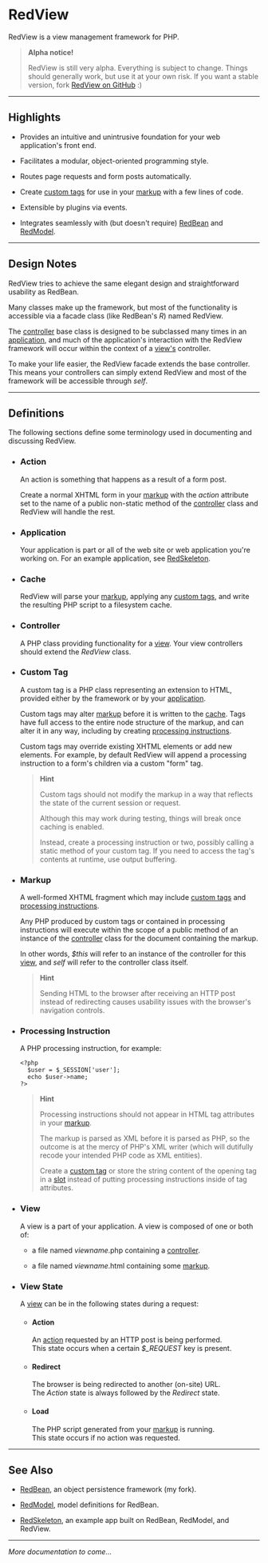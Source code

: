 RedView
==========================================================

RedView is a view management framework for PHP.

>   **Alpha notice!**
>
>   RedView is still very alpha. Everything is subject to change.
>   Things should generally work, but use it at your own risk.
>   If you want a stable version, fork [RedView on GitHub] :)

----------------------------------------------------------
Highlights
----------------------------------------------------------

-   Provides an intuitive and unintrusive foundation for your web application's
    front end.

-   Facilitates a modular, object-oriented programming style.

-   Routes page requests and form posts automatically.

-   Create [custom tags] for use in your [markup] with a few lines of code.

-   Extensible by plugins via events.

-   Integrates seamlessly with (but doesn't require) [RedBean] and [RedModel].

----------------------------------------------------------
Design Notes
----------------------------------------------------------

RedView tries to achieve the same elegant design and straightforward
usability as RedBean.

Many classes make up the framework, but most of the functionality is 
accessible via a facade class (like RedBean's *R*) named RedView.

The [controller] base class is designed to be subclassed many times in an
[application], and much of the application's interaction with the RedView
framework will occur within the context of a [view's][view] controller. 

To make your life easier, the RedView facade extends the base controller. 
This means your controllers can simply extend RedView and most of the
framework will be accessible through *self*.

----------------------------------------------------------
Definitions
----------------------------------------------------------


The following sections define some terminology used in documenting and
discussing RedView.


<p id="Action"></p>

-   ### Action

    An action is something that happens as a result of a form post. 

    Create a normal XHTML form in your [markup] with the *action* attribute 
    set to the name of a public non-static method of the [controller] class
    and RedView will handle the rest.


<p id="Application"></p>

-   ### Application

    Your application is part or all of the web site or web application you're
    working on. For an example application, see [RedSkeleton].


<p id="Cache"></p>

-   ### Cache

    RedView will parse your [markup], applying any [custom tags], and write the
    resulting PHP script to a filesystem cache.


<p id="Controller"></p>

-   ### Controller

    A PHP class providing functionality for a [view]. Your view controllers
    should extend the *RedView* class. 
    

<p id="Custom_Tag"></p>

-   ### Custom Tag

    A custom tag is a PHP class representing an extension to HTML, provided
    either by the framework or by your [application].

    Custom tags may alter [markup] before it is written to the [cache]. Tags
    have full access to the entire node structure of the markup, and can alter
    it in any way, including by creating [processing instructions].

    Custom tags may override existing XHTML elements or add new elements. 
    For example, by default RedView will append a processing instruction to a
    form's children via a custom "form" tag.

    >   **Hint**
    >
    >   Custom tags should not modify the markup in a way that 
    >   reflects the state of the current session or request.
    >
    >   Although this may work during testing, things will break 
    >   once caching is enabled. 
    >
    >   Instead, create a processing instruction or two, possibly 
    >   calling a static method of your custom tag. If you need 
    >   to access the tag's contents at runtime, use output buffering.

<p id="Markup"></p>

-   ### Markup

    A well-formed XHTML fragment which may include [custom tags] and
    [processing instructions].

    Any PHP produced by custom tags or contained in processing instructions
    will execute within the scope of a public method of an instance of the
    [controller] class for the document containing the markup.

    In other words, *$this* will refer to an instance of the controller for
    this [view], and *self* will refer to the controller class itself.
 
    >   **Hint**
    >
    >   Sending HTML to the browser after receiving an HTTP post instead of
    >   redirecting causes usability issues with the browser's navigation controls.

<p id="Processing_Instruction"></p>

-   ### Processing Instruction

    A PHP processing instruction, for example:

        <?php
          $user = $_SESSION['user'];
          echo $user->name;
        ?>

    >   **Hint**
    >
    >   Processing instructions should not appear in HTML tag attributes in your
    >   [markup].
    >
    >   The markup is parsed as XML before it is parsed as PHP, so the outcome is
    >   at the mercy of PHP's XML writer (which will dutifully recode your intended
    >   PHP code as XML entities). 
    >
    >   Create a [custom tag] or store the string content of the opening tag in a
    >   [slot] instead of putting processing instructions inside of tag attributes.


<p id="View"></p>

-   ### View

    A view is a part of your application. A view is composed of one or both of:

    -   a file named *viewname*.php containing a [controller].

    -   a file named *viewname*.html containing some [markup].


<p id="View_State"></p>

-   ### View State

    A [view] can be in the following states during a request: 


    -   #### Action

        An [action] requested by an HTTP post is being performed.  
        This state occurs when a certain *$_REQUEST* key is present.

    -   #### Redirect

        The browser is being redirected to another (on-site) URL.  
        The *Action* state is always followed by the *Redirect* state.

    -   #### Load

        The PHP script generated from your [markup] is running.  
        This state occurs if no action was requested.

----------------------------------------------------------
See Also
----------------------------------------------------------


-   [RedBean], an object persistence framework (my fork).

-   [RedModel], model definitions for RedBean.

-   [RedSkeleton], an example app built on RedBean, RedModel, and RedView.

----------------------------------------------------------

*More documentation to come...*



[RedView on GitHub]:https://github.com/gitbuh/redview
[RedBean]:https://github.com/gitbuh/redbean
[RedModel]:https://github.com/gitbuh/redmodel
[RedSkeleton]:https://github.com/gitbuh/redskeleton

[Action]:#Action
[Actions]:#Action
[Application]:#Application
[Controller]:#Controller
[Custom Tag]:#Custom_Tag
[Slot]:#Slot
[Markup]:#Markup
[Cache]:#Cache
[View]:#View
[Processing Instruction]:#Processing_Instruction

[Custom Tags]:#Custom_Tag
[Caching]:#Caching
[Processing Instructions]:#Processing_Instruction
